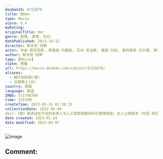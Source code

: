 ```yaml
---
doubanId: 6722879
title: 她Her
type: Movie
score: 8.4
myRating: 
originalTitle: Her
genre: 剧情, 爱情, 科幻
datePublished: 2013-10-12
director: 斯派克·琼斯
actor: 华金·菲尼克斯, 斯嘉丽·约翰逊, 艾米·亚当斯, 鲁妮·玛拉, 奥利维亚·王尔德, 斯派克·琼斯, 琳恩·, 盖布·戈麦斯, 克里斯·帕拉特, 梅·林德斯特罗姆, 比尔·哈德尔, 克里斯汀·韦格, 布莱恩·约翰逊, 马特·莱斯切尔, 普拉莫德库马尔, 史蒂夫·齐西斯, 格雷茜·普瑞维特, 波茜娅·道布尔戴, 斯蒂芬妮·索科琳斯基, 布莱恩·考克斯, 里奥·巴里加亚, 琼·布莱尔, 塞斯·凯尔, 李·克里斯蒂安, 尼科·戴维, 香农·爱德华兹, 阿莉娅·珍妮, 仁·库恩, 菲奥娜·林克, 卡罗尔·麦克法登, 杰里米·拉布, 劳拉·柯尔孔, 帕梅拉·罗伊兰斯, 玛丽安·萨斯塔德·奥特森, 伊维特·桑德斯, 卡桑德拉·斯塔尔, 查克·大卫·威利斯, 林原惠美, 山姆·贾格, 凯瑟琳·波切尔, undefined
author: 斯派克·琼斯
tags: [Movie]
state: 想看
url: https://movie.douban.com/subject/6722879/
aliases:
  - 触不到的她(港)
  - 云端情人(台)
country: 美国
language: 英语
IMDb: tt1798709
time: 126分钟
createTime: 2023-01-24 01:28:33
collectionDate: 2022-05-09
desc:《她》是讲述在不远的未来人与人工智能相爱的科幻爱情电影。主人公西奥多（杰昆·菲尼克斯JoaquinPhoenix饰）是一位信件撰写人，心思细腻而深邃，能写出最感人肺腑的信件。他刚结束与妻子凯瑟琳...
date created: 2023-01-24
date modified: 2023-03-07
---
```


![image](p2166850749.jpg)

Comment:
---
